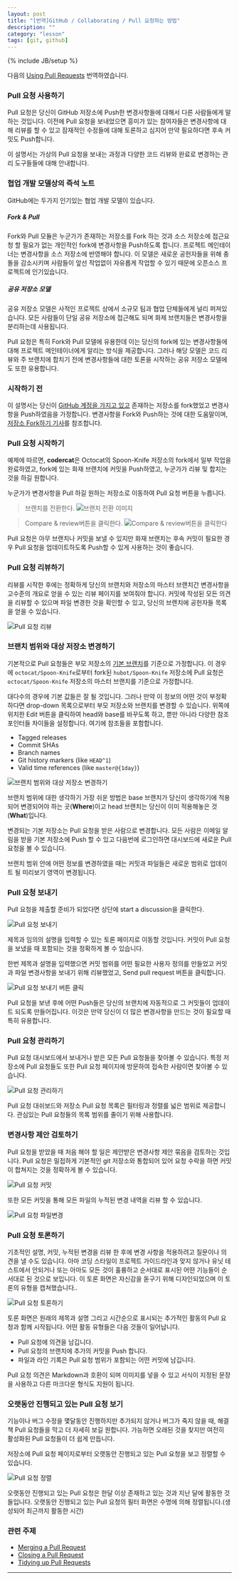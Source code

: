 ```yaml
---
layout: post
title: "[번역]GitHub / Collaborating / Pull 요청하는 방법"
description: ""
category: "lesson"
tags: [git, github]
---
```

{% include JB/setup %}

다음의 [Using Pull Requests](https://help.github.com/articles/using-pull-requests) 번역하였습니다.

### Pull 요청 사용하기

Pull 요청은 당신이 GitHub 저장소에 Push한 변경사항들에 대해서 다른 사람들에게 말하는 것입니다. 이전에 Pull 요청을 보내었으면 흥미가 있는 참여자들은 변경사항에 대해 리뷰를 할 수 있고 잠재적인 수정들에 대해 토론하고 심지어 만약 필요하다면 후속 커밋도 Push합니다.

이 설명서는 가상의 Pull 요청을 보내는 과정과 다양한 코드 리뷰와 완료로 변경하는 관리 도구들들에 대해 안내합니다.

### 협업 개발 모델상의 즉석 노트

GitHub에는 두가지 인기있는 협업 개발 모델이 있습니다.

##### Fork & Pull

Fork와 Pull 모듈은 누군가가 존재하는 저장소를 Fork 하는 것과 소스 저장소에 접근요청 할 필요가 없는 개인적인 fork에 변경사항을 Push하도록 합니다. 프로젝트 메인테이너는 변경사항을 소스 저장소에 반영해야 합니다. 이 모델은 새로운 공헌자들을 위해 충돌을 감소시키며 사람들이 앞선 작업없이 자유롭게 작업할 수 있기 때문에 오픈소스 프로젝트에 인기있습니다.

##### 공유 저장소 모델
공유 저장소 모델은 사적인 프로젝트 상에서 소규모 팀과 협업 단체들에게 널리 퍼져있습니다. 모든 사람들이 단일 공유 저장소에 접근해도 되며 화제 브랜치들은 변경사항을 분리하는데 사용됩니다.

Pull 요청은 특히 Fork와 Pull 모델에 유용한데 이는 당신의 fork에 있는 변경사항들에 대해 프로젝트 메인테이너에게 알리는 방식을 제공합니다. 그러나 해당 모델은 코드 리뷰와 주 브랜치에 합치기 전에 변경사항들에 대한 토론을 시작하는 공유 저장소 모델에도 또한 유용합니다.

### 시작하기 전

이 설명서는 당신이 [GitHub 계정을 가지고 있고](https://github.com/signup) 존재하는 저장소를 fork했었고 변경사항을 Push하였음을 가정합니다. 변경사항을 Fork와 Push하는 것에 대한 도움말이며, [저장소 Fork하기 기사](https://help.github.com/articles/fork-a-repo)를 참조합니다.

### Pull 요청 시작하기

예제에 따르면, **codercat**은 Octocat의 Spoon-Knife 저장소의 fork에서 일부 작업을 완료하였고, fork에 있는 화재 브랜치에 커밋을 Push하였고, 누군가가 리뷰 및 합치는 것을 하길 원합니다.

누군가가 변경사항을 Pull 하길 원하는 저장소로 이동하여 Pull 요청 버튼을 누릅니다.

> 브랜치를 전환한다.
> ![브랜치 전환 이미지](https://github-images.s3.amazonaws.com/help/pick-your-branch.png)

> Compare & review버튼을 클릭한다.
> ![Compare & review버튼을 클릭한다](https://github-images.s3.amazonaws.com/help/pull-request-start-review-button.png)

Pull 요청은 아무 브랜치나 커밋을 보낼 수 있지만 화재 브랜치는 후속 커밋이 필요한 경우 Pull 요청을 업데이트하도록 Push할 수 있게 사용하는 것이 좋습니다.

### Pull 요청 리뷰하기

리뷰를 시작한 후에는 정확하게 당신의 브랜치와 저장소의 마스터 브랜치간 변경사항을 고수준의 개요로 얻을 수 있는 리뷰 페이지를 보여줘야 합니다. 커밋에 작성된 모든 의견을 리뷰할 수 있으며 파일 변경한 것을 확인할 수 있고, 당신의 브랜치에 공헌자들 목록을 얻을 수 있습니다.

![Pull 요청 리뷰](https://github-images.s3.amazonaws.com/help/pull-request-review-page.png)

### 브랜치 범위와 대상 저장소 변경하기

기본적으로 Pull 요청들은 부모 저장소의 [기본 브랜치](https://help.github.com/articles/setting-the-default-branch)를 기준으로 가정합니다. 이 경우에 `octocat/Spoon-Knife`로부터 fork된 `hubot/Spoon-Knife` 저장소에 Pull 요청은 `octocat/Spoon-Knife` 저장소의 마스터 브랜치를 기준으로 가정합니다.

대다수의 경우에 기본 값들은 잘 될 것입니다. 그러나 만약 이 정보의 어떤 것이 부정확하다면 drop-down 목록으로부터 부모 저장소와 브랜치를 변경할 수 있습니다. 위쪽에 위치한 Edit 버튼을 클릭하여 head와 base를 바꾸도록 하고, 뿐만 아니라 다양한 참조 포인터들 차이들을 설정합니다. 여기에 참조들을 포함합니다.

- Tagged releases
- Commit SHAs
- Branch names
- Git history markers (like `HEAD^1`)
- Valid time references (like `master@{1day}`)

![브랜치 범위와 대상 저장소 변경하기](https://github-images.s3.amazonaws.com/help/pull-request-review-edit-branch.png)

브랜치 범위에 대한 생각하기 가장 쉬운 방법은 base 브랜치가 당신이 생각하기에 적용되어 변경되어야 하는 곳(**Where**)이고 head 브랜치는 당신이 이미 적용해놓은 것(**What**)입니다.

변경되는 기본 저장소는 Pull 요청을 받은 사람으로 변경합니다. 모든 사람은 이메일 알림을 받을 기본 저장소에 Push 할 수 있고 다음번에 로그인하면 대시보드에 새로운 Pull 요청을 볼 수 있습니다.

브랜치 범위 안에 어떤 정보를 변경하였을 때는 커밋과 파일들은 새로운 범위로 업데이트 될 미리보기 영역이 변경됩니다.

### Pull 요청 보내기

Pull 요청을 제출할 준비가 되었다면 상단에 start a discussion을 클릭한다.

![Pull 요청 보내기](https://github-images.s3.amazonaws.com/help/pull-request-review-create.png)

제목과 임의의 설명을 입력할 수 있는 토론 페이지로 이동할 것입니다. 커밋이 Pull 요청을 보냈을 때 포함되는 것을 정확하게 볼 수 있습니다.

한번 제목과 설명을 입력했으면 커밋 범위를 어떤 필요한 사용자 정의를 만들었고 커밋과 파일 변경사항을 보내기 위해 리뷰했었고, Send pull request 버튼을 클릭합니다.

![Pull 요청 보내기 버튼 클릭](https://github-images.s3.amazonaws.com/help/send-pull-request.png)

Pull 요청을 보낸 후에 어떤 Push들은 당신의 브랜치에 자동적으로 그 커밋들이 업데이트 되도록 만들어집니다. 이것은 만약 당신이 더 많은 변경사항을 만드는 것이 필요할 때 특히 유용합니다.

### Pull 요청 관리하기

Pull 요청 대시보드에서 보내거나 받은 모든 Pull 요청들을 찾아볼 수 있습니다. 특정 저장소에 Pull 요청들도 또한 Pull 요청 페이지에 방문하여 접속한 사람이면 찾아볼 수 있습니다.

![Pull 요청 관리하기](https://github-images.s3.amazonaws.com/help/repo-pull-requests.png)

Pull 요청 대쉬보드와 저장소 Pull 요청 목록은 필터링과 정렬를 넓은 범위로 제공합니다. 관심있는 Pull 요청들의 목록 범위를 줄이기 위해 사용합니다.

### 변경사항 제안 검토하기

Pull 요청을 받았을 때 처음 해야 할 일은 제안받은 변경사항 제안 묶음을 검토하는 것입니다. Pull 요청은 밀접하게 기본적인 git 저장소와 통합되어 있어 요청 수락을 하면 커밋이 합쳐지는 것을 정확하게 볼 수 있습니다.

![Pull 요청 커밋](https://github-images.s3.amazonaws.com/help/review-commits.png)

또한 모든 커밋을 통해 모든 파일의 누적된 변경 내역을 리뷰 할 수 있습니다.

![Pull 요청 파일변경](https://github-images.s3.amazonaws.com/help/review-changes.png)

### Pull 요청 토론하기

기초적인 설명, 커밋, 누적된 변경을 리뷰 한 후에 변경 사항을 적용하려고 질문이나 의견을 낼 수도 있습니다. 아마 코딩 스타일이 프로젝트 가이드라인과 맞지 않거나 유닛 테스트에서 안되거나 또는 아마도 모든 것이 훌륭하고 순서대로 표시된 어떤 기능들이 순서대로 된 것으로 보입니다. 이 토론 화면은 자신감을 돋구기 위해 디자인되었으며 이 토론의 유형을 캡쳐했습니다..

![Pull 요청 토론하기](https://github-images.s3.amazonaws.com/help/conversation.png)

토론 화면은 원래의 제목과 설명 그리고 시간순으로 표시되는 추가적인 활동의 Pull 요청과 함께 시작됩니다. 어떤 활동 유형들은 다음 것들이 일어납니다.

- Pull 요청에 의견을 남깁니다.
- Pull 요청의 브랜치에 추가의 커밋을 Push 합니다.
- 파일과 라인 기록은 Pull 요청 범위가 포함되는 어떤 커밋에 남깁니다.

Pull 요청 의견은 Markdown과 호환이 되며 이미지를 넣을 수 있고 서식이 지정된 문장을 사용하고 다른 마크다운 형식도 지원이 됩니다.

### 오랫동안 진행되고 있는 Pull 요청 보기

기능이나 버그 수정을 몇달동안 진행하지만 추가되지 않거나 버그가 죽지 않을 때, 해결책 Pull 요청들을 막고 더 자세히 보길 원합니다. 가능하면 오래된 것을 찾지만 여전히 활성화된 Pull 요청들이 더 쉽게 만듭니다.

저장소에 Pull 요청 페이지로부터 오랫동안 진행되고 있는 Pull 요청을 보고 정렬할 수 있습니다.

![Pull 요청 정렬](https://github-images.s3.amazonaws.com/help/pull-request-longest-running.png)

오랫동안 진행되고 있는 Pull 요청은 한달 이상 존재하고 있는 것과 지난 달에 활동한 것들입니다. 오랫동안 진행되고 있는 Pull 요청의 필터 화면은 수명에 의해 정렬됩니다.(생성되어 최근까지 활동한 시간)

### 관련 주제

- [Merging a Pull Request](https://help.github.com/articles/merging-a-pull-request)
- [Closing a Pull Request](http://minsone.github.io/lesson/2013/12/21/github-Pull-Request/)
- [Tidying up Pull Requests](http://minsone.github.io/lesson/2013/12/21/github-Pull-Request/)

---


















